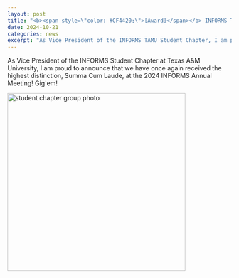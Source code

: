 ```yaml
---
layout: post
title: "<b><span style=\"color: #CF4420;\">[Award]</span></b> INFORMS TAMU Student Chapter has once again won the highest distinction, Summa Cum Laude!"
date: 2024-10-21
categories: news
excerpt: "As Vice President of the INFORMS TAMU Student Chapter, I am proud to announce..."
---
```

As Vice President of the INFORMS Student Chapter at Texas A&M University, I am proud to announce that we have once again received the highest distinction, Summa Cum Laude, at the 2024 INFORMS Annual Meeting! Gig'em!

<div>
      <img src="https://yuhao-zhong.com/images/StudentChapterAward2024.png" alt="student chapter group photo" style="height: 400px;">
</div>